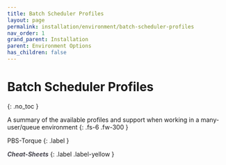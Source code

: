 ```yaml
---
title: Batch Scheduler Profiles
layout: page
permalink: installation/environment/batch-scheduler-profiles
nav_order: 1
grand_parent: Installation
parent: Environment Options
has_children: false
---
```


# Batch Scheduler Profiles
{: .no_toc }

A summary of the available profiles and support when working in a many-user/queue environment
{: .fs-6 .fw-300 }

<!-- SLURM
{: .label } -->

PBS-Torque
{: .label }

<a href="{{ site.baseurl }}/cheat-sheets/quickstart" style="color: #44434d; text-decoration: none;" target="_blank"><strong><i>Cheat-Sheets</i></strong></a>
{: .label .label-yellow }
